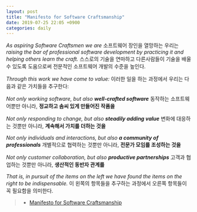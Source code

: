 ```yaml
---
layout: post
title: "Manifesto for Software Craftsmanship"
date: 2019-07-25 22:05 +0900
categories: daily
---
```

_As aspiring Software Craftsmen we are_
소프트웨어 장인을 열망하는 우리는
_raising the bar of professional software development by practicing it and helping others learn the craft._
스스로의 기술을 연마하고 다른사람들이 기술을 배울 수 있도록 도움으로써 전문적인 소프트웨어 개발의 수준을 높인다.

_Through this work we have come to value:_
이러한 일을 하는 과정에서 우리는 다음과 같은 가치들을 추구한다:

_Not only working software, but also **well-crafted software**_
동작하는 소프트웨어뿐만 아니라, **정교하고 솜씨 있게 만들어진 작품을**

_Not only responding to change, but also **steadily adding value**_
변화에 대응하는 것뿐만 아니라, **계속해서 가치를 더하는 것을**

_Not only individuals and interactions, but also **a community of professionals**_
개별적으로 협력하는 것뿐만 아니라, **전문가 모임를 조성하는 것을**

_Not only customer collaboration, but also **productive partnerships**_
고객과 협업하는 것뿐만 아니라, **생산적인 동반자 관계를**

_That is, in pursuit of the items on the left we have found the items on the right to be indispensable._
이 왼쪽의 항목들을 추구하는 과정에서 오른쪽 항목들이 꼭 필요함을 의미한다.


> - [Manifesto for Software Craftsmanship](http://manifesto.softwarecraftsmanship.org/)